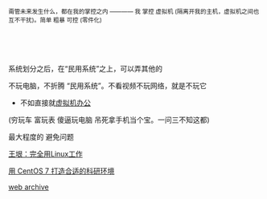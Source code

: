 
<sub>
甭管未来发生什么，都在我的掌控之内 ———— 我 掌控 虚拟机 (隔离开我的主机，虚拟机之间也互不干扰)。简单 粗暴 可控 (零件化)
</sub>

<br><br><br>

系统划分之后，在“民用系统”之上，可以弄其他的

不玩电脑，不折腾 “民用系统”。不看视频不玩网络，就是不玩它

- 不如直接就[虚拟机办公](http://www.cnblogs.com/krazysky/p/3671979.html)

(穷玩车 富玩表 傻逼玩电脑 吊死拿手机当个宝。一问三不知这都)

最大程度的 避免问题

[王垠：完全用Linux工作](https://www.douban.com/group/topic/12121637/)

[用 CentOS 7 打造合适的科研环境](http://seisman.info/linux-environment-for-seismology-research.html)

[web archive](https://web.archive.org/)
